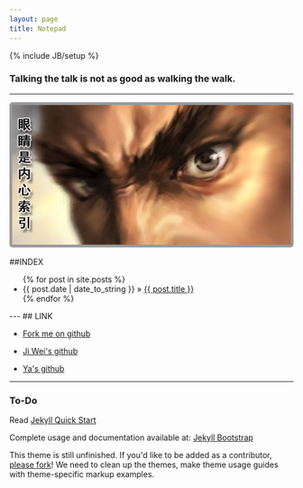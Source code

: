```yaml
---
layout: page
title: Notepad
---
```

{% include JB/setup %}
### Talking the talk is not as good as walking the walk.
--- 
![](/images/eye.png)

##INDEX

<ul class="posts">
  {% for post in site.posts %}
    <li><span>{{ post.date | date_to_string }}</span> &raquo; <a href="{{ BASE_PATH }}{{ post.url }}">{{ post.title }}</a></li>
  {% endfor %}
</ul>
---
## LINK

- [Fork me on github](https://github.com/shonwang/shonwang.github.com)

- [Ji Wei's github](https://github.com/chengzi)

- [Ya's github](https://github.com/dracher)
---
### To-Do

Read [Jekyll Quick Start](http://jekyllbootstrap.com/usage/jekyll-quick-start.html)

Complete usage and documentation available at: [Jekyll Bootstrap](http://jekyllbootstrap.com)

This theme is still unfinished. If you'd like to be added as a contributor, [please fork](http://github.com/plusjade/jekyll-bootstrap)!
We need to clean up the themes, make theme usage guides with theme-specific markup examples.


